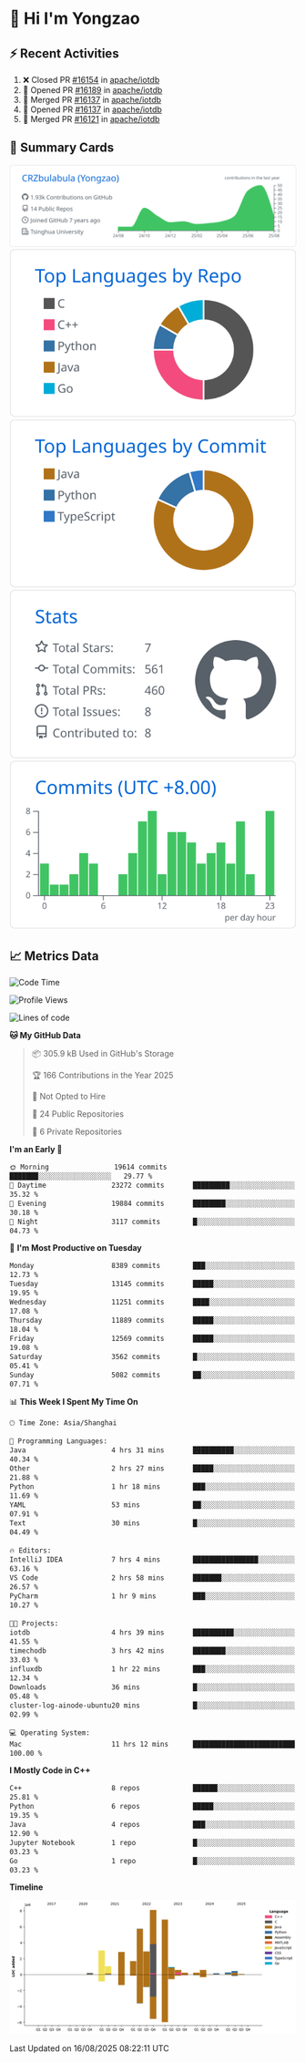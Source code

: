 # 👋 Hi I'm Yongzao

## ⚡ Recent Activities
<!--START_SECTION:activity-->
1. ❌ Closed PR [#16154](https://github.com/apache/iotdb/pull/16154) in [apache/iotdb](https://github.com/apache/iotdb)
2. 💪 Opened PR [#16189](https://github.com/apache/iotdb/pull/16189) in [apache/iotdb](https://github.com/apache/iotdb)
3. 🎉 Merged PR [#16137](https://github.com/apache/iotdb/pull/16137) in [apache/iotdb](https://github.com/apache/iotdb)
4. 💪 Opened PR [#16137](https://github.com/apache/iotdb/pull/16137) in [apache/iotdb](https://github.com/apache/iotdb)
5. 🎉 Merged PR [#16121](https://github.com/apache/iotdb/pull/16121) in [apache/iotdb](https://github.com/apache/iotdb)
<!--END_SECTION:activity-->

## 🎑 Summary Cards

[![](https://raw.githubusercontent.com/CRZbulabula/CRZbulabula/main/profile-summary-card-output/github/0-profile-details.svg)](https://github.com/vn7n24fzkq/github-profile-summary-cards)
[![](https://raw.githubusercontent.com/CRZbulabula/CRZbulabula/main/profile-summary-card-output/github/1-repos-per-language.svg)](https://github.com/vn7n24fzkq/github-profile-summary-cards) [![](https://raw.githubusercontent.com/CRZbulabula/CRZbulabula/main/profile-summary-card-output/github/2-most-commit-language.svg)](https://github.com/vn7n24fzkq/github-profile-summary-cards)
[![](https://raw.githubusercontent.com/CRZbulabula/CRZbulabula/main/profile-summary-card-output/github/3-stats.svg)](https://github.com/vn7n24fzkq/github-profile-summary-cards) [![](https://raw.githubusercontent.com/CRZbulabula/CRZbulabula/main/profile-summary-card-output/github/4-productive-time.svg)](https://github.com/vn7n24fzkq/github-profile-summary-cards)

## 📈 Metrics Data

<!--START_SECTION:waka-->
![Code Time](http://img.shields.io/badge/Code%20Time-1%2C129%20hrs%2015%20mins-blue)

![Profile Views](http://img.shields.io/badge/Profile%20Views-0-blue)

![Lines of code](https://img.shields.io/badge/From%20Hello%20World%20I%27ve%20Written-35.8%20million%20lines%20of%20code-blue)

**🐱 My GitHub Data** 

> 📦 305.9 kB Used in GitHub's Storage 
 > 
> 🏆 166 Contributions in the Year 2025
 > 
> 🚫 Not Opted to Hire
 > 
> 📜 24 Public Repositories 
 > 
> 🔑 6 Private Repositories 
 > 
**I'm an Early 🐤** 

```text
🌞 Morning                19614 commits       ███████░░░░░░░░░░░░░░░░░░   29.77 % 
🌆 Daytime                23272 commits       █████████░░░░░░░░░░░░░░░░   35.32 % 
🌃 Evening                19884 commits       ████████░░░░░░░░░░░░░░░░░   30.18 % 
🌙 Night                  3117 commits        █░░░░░░░░░░░░░░░░░░░░░░░░   04.73 % 
```
📅 **I'm Most Productive on Tuesday** 

```text
Monday                   8389 commits        ███░░░░░░░░░░░░░░░░░░░░░░   12.73 % 
Tuesday                  13145 commits       █████░░░░░░░░░░░░░░░░░░░░   19.95 % 
Wednesday                11251 commits       ████░░░░░░░░░░░░░░░░░░░░░   17.08 % 
Thursday                 11889 commits       █████░░░░░░░░░░░░░░░░░░░░   18.04 % 
Friday                   12569 commits       █████░░░░░░░░░░░░░░░░░░░░   19.08 % 
Saturday                 3562 commits        █░░░░░░░░░░░░░░░░░░░░░░░░   05.41 % 
Sunday                   5082 commits        ██░░░░░░░░░░░░░░░░░░░░░░░   07.71 % 
```


📊 **This Week I Spent My Time On** 

```text
🕑︎ Time Zone: Asia/Shanghai

💬 Programming Languages: 
Java                     4 hrs 31 mins       ██████████░░░░░░░░░░░░░░░   40.34 % 
Other                    2 hrs 27 mins       █████░░░░░░░░░░░░░░░░░░░░   21.88 % 
Python                   1 hr 18 mins        ███░░░░░░░░░░░░░░░░░░░░░░   11.69 % 
YAML                     53 mins             ██░░░░░░░░░░░░░░░░░░░░░░░   07.91 % 
Text                     30 mins             █░░░░░░░░░░░░░░░░░░░░░░░░   04.49 % 

🔥 Editors: 
IntelliJ IDEA            7 hrs 4 mins        ████████████████░░░░░░░░░   63.16 % 
VS Code                  2 hrs 58 mins       ███████░░░░░░░░░░░░░░░░░░   26.57 % 
PyCharm                  1 hr 9 mins         ███░░░░░░░░░░░░░░░░░░░░░░   10.27 % 

🐱‍💻 Projects: 
iotdb                    4 hrs 39 mins       ██████████░░░░░░░░░░░░░░░   41.55 % 
timechodb                3 hrs 42 mins       ████████░░░░░░░░░░░░░░░░░   33.03 % 
influxdb                 1 hr 22 mins        ███░░░░░░░░░░░░░░░░░░░░░░   12.34 % 
Downloads                36 mins             █░░░░░░░░░░░░░░░░░░░░░░░░   05.48 % 
cluster-log-ainode-ubuntu20 mins             █░░░░░░░░░░░░░░░░░░░░░░░░   02.99 % 

💻 Operating System: 
Mac                      11 hrs 12 mins      █████████████████████████   100.00 % 
```

**I Mostly Code in C++** 

```text
C++                      8 repos             ██████░░░░░░░░░░░░░░░░░░░   25.81 % 
Python                   6 repos             █████░░░░░░░░░░░░░░░░░░░░   19.35 % 
Java                     4 repos             ███░░░░░░░░░░░░░░░░░░░░░░   12.90 % 
Jupyter Notebook         1 repo              █░░░░░░░░░░░░░░░░░░░░░░░░   03.23 % 
Go                       1 repo              █░░░░░░░░░░░░░░░░░░░░░░░░   03.23 % 
```



**Timeline**

![Lines of Code chart](https://raw.githubusercontent.com/CRZbulabula/CRZbulabula/main/assets/bar_graph.png)


 Last Updated on 16/08/2025 08:22:11 UTC
<!--END_SECTION:waka-->

